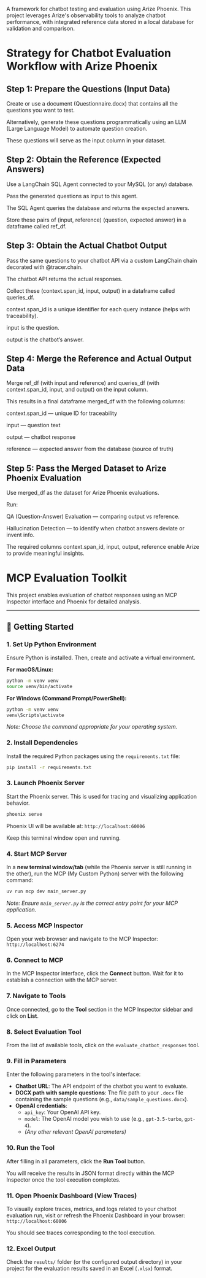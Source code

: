 A framework for chatbot testing and evaluation using Arize Phoenix. This project leverages Arize's observability tools to analyze chatbot performance, with integrated reference data stored in a local database for validation and comparison.

<h1>Strategy for Chatbot Evaluation Workflow with Arize Phoenix</h1>

<h2>Step 1: Prepare the Questions (Input Data)</h2>
Create or use a document (Questionnaire.docx) that contains all the questions you want to test.

Alternatively, generate these questions programmatically using an LLM (Large Language Model) to automate question creation.

These questions will serve as the input column in your dataset.

<h2>Step 2: Obtain the Reference (Expected Answers)</h2>
Use a LangChain SQL Agent connected to your MySQL (or any) database.

Pass the generated questions as input to this agent.

The SQL Agent queries the database and returns the expected answers.

Store these pairs of (input, reference) (question, expected answer) in a dataframe called ref_df.

<h2>Step 3: Obtain the Actual Chatbot Output</h2>
Pass the same questions to your chatbot API via a custom LangChain chain decorated with @tracer.chain.

The chatbot API returns the actual responses.

Collect these (context.span_id, input, output) in a dataframe called queries_df.

context.span_id is a unique identifier for each query instance (helps with traceability).

input is the question.

output is the chatbot’s answer.

<h2>Step 4: Merge the Reference and Actual Output Data</h2>
Merge ref_df (with input and reference) and queries_df (with context.span_id, input, and output) on the input column.

This results in a final dataframe merged_df with the following columns:

context.span_id — unique ID for traceability

input — question text

output — chatbot response

reference — expected answer from the database (source of truth)

<h2>Step 5: Pass the Merged Dataset to Arize Phoenix Evaluation</h2>
Use merged_df as the dataset for Arize Phoenix evaluations.

Run:

QA (Question-Answer) Evaluation — comparing output vs reference.

Hallucination Detection — to identify when chatbot answers deviate or invent info.

The required columns context.span_id, input, output, reference enable Arize to provide meaningful insights.

# MCP Evaluation Toolkit

This project enables evaluation of chatbot responses using an MCP Inspector interface and Phoenix for detailed analysis.

---

## 🚀 Getting Started

### 1. Set Up Python Environment

Ensure Python is installed. Then, create and activate a virtual environment.

**For macOS/Linux:**
```bash
python -m venv venv
source venv/bin/activate
```

**For Windows (Command Prompt/PowerShell):**
```bash
python -m venv venv
venv\Scripts\activate
```
*Note: Choose the command appropriate for your operating system.*

### 2. Install Dependencies

Install the required Python packages using the `requirements.txt` file:
```bash
pip install -r requirements.txt
```

### 3. Launch Phoenix Server

Start the Phoenix server. This is used for tracing and visualizing application behavior.
```bash
phoenix serve
```
Phoenix UI will be available at: `http://localhost:60006`

Keep this terminal window open and running.

### 4. Start MCP Server

In a **new terminal window/tab** (while the Phoenix server is still running in the other), run the MCP (My Custom Python) server with the following command:
```bash
uv run mcp dev main_server.py
```
*Note: Ensure `main_server.py` is the correct entry point for your MCP application.*

### 5. Access MCP Inspector

Open your web browser and navigate to the MCP Inspector:
`http://localhost:6274`

### 6. Connect to MCP

In the MCP Inspector interface, click the **Connect** button. Wait for it to establish a connection with the MCP server.

### 7. Navigate to Tools

Once connected, go to the **Tool** section in the MCP Inspector sidebar and click on **List**.

### 8. Select Evaluation Tool

From the list of available tools, click on the `evaluate_chatbot_responses` tool.

### 9. Fill in Parameters

Enter the following parameters in the tool's interface:

*   **Chatbot URL**: The API endpoint of the chatbot you want to evaluate.
*   **DOCX path with sample questions**: The file path to your `.docx` file containing the sample questions (e.g., `data/sample_questions.docx`).
*   **OpenAI credentials**:
    *   `api_key`: Your OpenAI API key.
    *   `model`: The OpenAI model you wish to use (e.g., `gpt-3.5-turbo`, `gpt-4`).
    *   *(Any other relevant OpenAI parameters)*

### 10. Run the Tool

After filling in all parameters, click the **Run Tool** button.

You will receive the results in JSON format directly within the MCP Inspector once the tool execution completes.

### 11. Open Phoenix Dashboard (View Traces)

To visually explore traces, metrics, and logs related to your chatbot evaluation run, visit or refresh the Phoenix Dashboard in your browser:
`http://localhost:60006`

You should see traces corresponding to the tool execution.

### 12. Excel Output

Check the `results/` folder (or the configured output directory) in your project for the evaluation results saved in an Excel (`.xlsx`) format.

